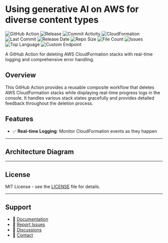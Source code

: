 # Using generative AI on AWS for diverse content types

![GitHub Action](https://img.shields.io/badge/GitHub-Action-blue?logo=github)&nbsp;![Release](https://github.com/subhamay-bhattacharyya/0805-gen-ai-cft/actions/workflows/release.yaml/badge.svg)&nbsp;![Commit Activity](https://img.shields.io/github/commit-activity/t/subhamay-bhattacharyya/0805-gen-ai-cft)&nbsp;![CloudFormation](https://img.shields.io/badge/AWS-CloudFormation-orange?logo=amazonaws)&nbsp;![Last Commit](https://img.shields.io/github/last-commit/subhamay-bhattacharyya/0805-gen-ai-cft)&nbsp;![Release Date](https://img.shields.io/github/release-date/subhamay-bhattacharyya/0805-gen-ai-cft)&nbsp;![Repo Size](https://img.shields.io/github/repo-size/subhamay-bhattacharyya/0805-gen-ai-cft)&nbsp;![File Count](https://img.shields.io/github/directory-file-count/subhamay-bhattacharyya/0805-gen-ai-cft)&nbsp;![Issues](https://img.shields.io/github/issues/subhamay-bhattacharyya/0805-gen-ai-cft)&nbsp;![Top Language](https://img.shields.io/github/languages/top/subhamay-bhattacharyya/0805-gen-ai-cft)&nbsp;![Custom Endpoint](https://img.shields.io/endpoint?url=https://gist.githubusercontent.com/bsubhamay/09d756bd733c5880d921a56aaba15727/raw/0805-gen-ai-cft.json?)


A GitHub Action for deleting AWS CloudFormation stacks with real-time logging and comprehensive error handling.

## Overview

This GitHub Action provides a reusable composite workflow that deletes AWS CloudFormation stacks while displaying real-time progress logs in the console. It handles various stack states gracefully and provides detailed feedback throughout the deletion process.

## Features

- ✅ **Real-time Logging**: Monitor CloudFormation events as they happen

---

## Architecture Diagram


---

## License

MIT License - see the [LICENSE](LICENSE) file for details.

---

## Support

- 📖 [Documentation](https://github.com/subhamay-bhattacharyya/0805-gen-ai-cft/wiki)
- 🐛 [Report Issues](https://github.com/subhamay-bhattacharyya/0805-gen-ai-cft/issues)
- 💬 [Discussions](https://github.com/subhamay-bhattacharyya/0805-gen-ai-cft/discussions)
- 📧 [Contact](mailto:support@subhamay.aws@gmail.com)